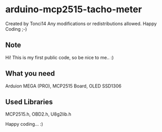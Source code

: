 # arduino-mcp2515-tacho-meter
Created by Tonci14
Any modifications or redistributions allowed. Happy Coding ;-)

## Note
Hi! This is my first public code, so be nice to me.. :)

## What you need
Arduion MEGA (PRO), MCP2515 Board, OLED SSD1306

## Used Libraries
MCP2515.h, OBD2.h, U8g2lib.h

Happy coding... :)
